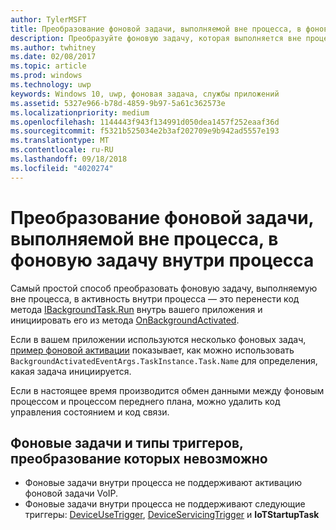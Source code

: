 ```yaml
---
author: TylerMSFT
title: Преобразование фоновой задачи, выполняемой вне процесса, в фоновую задачу внутри процесса
description: Преобразуйте фоновую задачу, которая выполняется вне процесса, в фоновую задачу, которая выполняется внутри процесса вашего приложения переднего плана.
ms.author: twhitney
ms.date: 02/08/2017
ms.topic: article
ms.prod: windows
ms.technology: uwp
keywords: Windows 10, uwp, фоновая задача, службы приложений
ms.assetid: 5327e966-b78d-4859-9b97-5a61c362573e
ms.localizationpriority: medium
ms.openlocfilehash: 1144443f943f134991d050dea1457f252eaaf36d
ms.sourcegitcommit: f5321b525034e2b3af202709e9b942ad5557e193
ms.translationtype: MT
ms.contentlocale: ru-RU
ms.lasthandoff: 09/18/2018
ms.locfileid: "4020274"
---
```

# <a name="convert-an-out-of-process-background-task-to-an-in-process-background-task"></a>Преобразование фоновой задачи, выполняемой вне процесса, в фоновую задачу внутри процесса

Самый простой способ преобразовать фоновую задачу, выполняемую вне процесса, в активность внутри процесса — это перенести код метода [IBackgroundTask.Run](https://msdn.microsoft.com/library/windows/apps/windows.applicationmodel.background.ibackgroundtask.run.aspx?f=255&MSPPError=-2147217396) внутрь вашего приложения и инициировать его из метода [OnBackgroundActivated](https://msdn.microsoft.com/library/windows/apps/windows.ui.xaml.application.onbackgroundactivated.aspx).

Если в вашем приложении используются несколько фоновых задач, [пример фоновой активации](https://github.com/Microsoft/Windows-universal-samples/tree/dev/Samples/BackgroundActivation) показывает, как можно использовать `BackgroundActivatedEventArgs.TaskInstance.Task.Name` для определения, какая задача инициируется.

Если в настоящее время производится обмен данными между фоновым процессом и процессом переднего плана, можно удалить код управления состоянием и код связи.

## <a name="background-tasks-and-trigger-types-that-cannot-be-converted"></a>Фоновые задачи и типы триггеров, преобразование которых невозможно

* Фоновые задачи внутри процесса не поддерживают активацию фоновой задачи VoIP.
* Фоновые задачи внутри процесса не поддерживают следующие триггеры: [DeviceUseTrigger](https://msdn.microsoft.com/library/windows/apps/windows.applicationmodel.background.deviceusetrigger.aspx?f=255&MSPPError=-2147217396), [DeviceServicingTrigger](https://msdn.microsoft.com/library/windows/apps/windows.applicationmodel.background.deviceservicingtrigger.aspx) и **IoTStartupTask**
